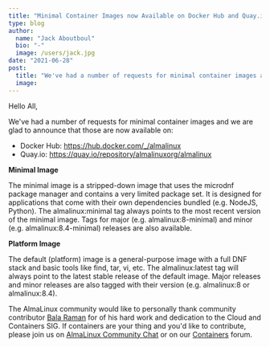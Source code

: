 ```yaml
---
title: "Minimal Container Images now Available on Docker Hub and Quay.io"
type: blog
author:
  name: "Jack Aboutboul"
  bio: "-"
  image: /users/jack.jpg
date: "2021-06-28"
post:
  title: "We've had a number of requests for minimal container images and we are glad to announce that those are now available on Docker Hub and Quay.io!"
  image:
---
```


Hello All,

We've had a number of requests for minimal container images and we are glad to announce that those are now available on:

- Docker Hub: https://hub.docker.com/_/almalinux
- Quay.io: https://quay.io/repository/almalinuxorg/almalinux

**Minimal Image**

The minimal image is a stripped-down image that uses the microdnf package manager and contains a very limited package set. It is designed for applications that come with their own dependencies bundled (e.g. NodeJS, Python). The almalinux:minimal tag always points to the most recent version of the minimal image. Tags for major (e.g. almalinux:8-minimal) and minor (e.g. almalinux:8.4-minimal) releases are also available.

**Platform Image**

The default (platform) image is a general-purpose image with a full DNF stack and basic tools like find, tar, vi, etc. The almalinux:latest tag will always point to the latest stable release of the default image. Major releases and minor releases are also tagged with their version (e.g. almalinux:8 or almalinux:8.4).

The AlmaLinux community would like to personally thank community contributor [Bala Raman](https://github.com/srbala) for of his hard work and dedication to the Cloud and Containers SIG. If containers are your thing and you'd like to contribute, please join us on [AlmaLinux Community Chat](https://chat.almalinux.org/almalinux/channels/sigcloud) or on our [Containers](https://forums.almalinux.org/c/sigs/containers/23) forum.
